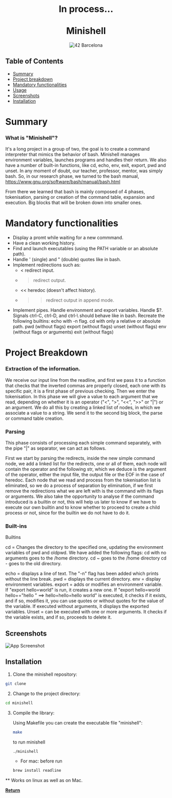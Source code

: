 <div align="center">
<h1 align="center">
    <br>In process...</br>
    <br>Minishell</br>
</h1>
<p align="center">
    <img src="https://img.shields.io/badge/Barcelona-100000?style=flat-square&logo=42&logoColor=white&labelColor=000000&color=000000" alt="42 Barcelona"/>
</p>
</div>

## Table of Contents
- [Summary](#-summary)
- [Project breakdown](#-projectbreakdown)
- [Mandatory functionalities](#-mandatoryfuncionalities)
- [Usage](#-usage)
- [Screenshots](#-screenshots)
- [Installation](#-installation)


# Summary

### What is "Minishell"?

It's a long project in a group of two, the goal is to create a command interpreter that mimics the behavior of bash. Minishell manages environment variables,
launches programs and handles their return. We also have a number of built-in functions, like cd, echo, env, exit, export, pwd and unset. In any moment of doubt, our teacher, professor, mentor, was simply bash. So, in our research phase, we turned to the bash manual, https://www.gnu.org/software/bash/manual/bash.html 

From there we learned that bash is mainly composed of 4 phases, tokenisation, parsing or creation of the command table, expansion and execution. Big blocks that will be broken down into smaller ones.

# Mandatory functionalities

- Display a promt while waiting for a new commmand.
- Have a clean working history.
- Find and launch executables (using the PATH variable or an absolute path).
- Handle ' (single) and " (double) quotes like in bash.
- Implement redirections such as:
    - < redirect input.
    - > redirect output.
    - << heredoc (doesn't affect history).
    - >> redirect output in append mode.
- Implement pipes.
Handle environment and export variables.
Handle $?.
Signals ctrl-C, ctrl-D, and ctrl-\ should behave like in bash.
Recreate the following builtins:
    echo with -n flag.
    cd with only a relative or absolute path.
    pwd (without flags)
    export (without flags)
    unset (without flags)
    env (without flags or arguments)
    exit (without flags)


# Project Breakdown

### Extraction of the information.

We receive our input line from the readline, and first we pass it to a function that checks that the inverted commas are properly closed, each one with its specific pair, it is a first phase of previous checking. Then we enter the tokenisation. 
In this phase we will give a value to each argument that we read, depending on whether it is an operator ("<", ">", "<<", ">>" or "|") or an argument. We do all this by creating a linked list of nodes, in which we associate a value to a string. We send it to the second big block, the parse or command table creation.

### Parsing

This phase consists of processing each simple command separately, with the pipe "|" as separator, we can act as follows.

First we start by parsing the redirects, inside the new simple command node, we add a linked list for the redirects, one or all of them, each node will contain the operator and the following str, which we deduce is the argument of the operator, either the input file, the output file or the EOF in the case of heredoc. 
Each node that we read and process from the tokenisation list is eliminated, so we do a process of separation by elimination, if we first remove the redirections what we are left with is the command with its flags or arguments. 
We also take the opportunity to analyse if the command introduced is a builtin or not, this will help us later to know if we have to execute our own builtin and to know whether to proceed to create a child process or not, since for the builtin we do not have to do it.

### Built-ins

Builtins

cd = Changes the directory to the specified one, updating the environment variables of pwd and oldpwd. We have added the following flags:
    cd with no arguments goes to the /home directory.
    cd ~ goes to the /home directory
    cd - goes to the old directory.

echo = displays a line of text. The "-n" flag has been added which prints without the line break.
pwd = displays the current directory.
env = display environment variables.
export = adds or modifies an environment variable. If "export hello=world" is run, it creates a new one. If "export hello=world hello+="hello " ==> hello=hello=hello             world" is executed, it checks if it exists, and if so, modifies it, you can use quotes or without quotes for the value of the variable. If executed without arguments, it displays the exported variables.
Unset = can be executed with one or more arguments. It checks if the variable exists, and if so, proceeds to delete it.


## Screenshots

![App Screenshot](./screenshot.png)

## Installation

1. Clone the minishell repository:
```sh
git clone
```

2. Change to the project directory:
```sh
cd minishell
```

3. Compile the library:

    Using Makefile you can create the executable file "minishell":
    ```sh
    make
    ```
    to run minishell
    ```sh
    ./minishell
    ```
    * For mac: before run
    ```sh
    brew install readline
    ```
** Works on linux as well as on Mac.


[**Return**](#Top)
